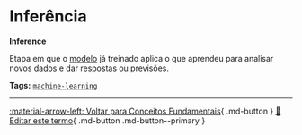 # Inferência

**Inference**

Etapa em que o [modelo](../conceitos-fundamentais/modelo.md) já treinado aplica o que aprendeu para analisar novos [dados](../conceitos-fundamentais/dados.md) e dar respostas ou previsões.


**Tags:** [`machine-learning`](../tags.md#machine-learning)

---

[:material-arrow-left: Voltar para Conceitos Fundamentais](index.md){ .md-button }
[📝 Editar este termo](https://github.com/seu-usuario/glossario-ia/edit/main/glossario.yaml){ .md-button .md-button--primary }
